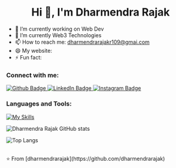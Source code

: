 <h1 align="center">Hi 👋, I'm Dharmendra Rajak </h1>

- 🔭 I’m currently working on Web Dev
- 🌱 I’m currently Web3 Technologies
- 📫 How to reach me: dharmendrarajakr109@gmai.com
- 😄 My website: 
- ⚡ Fun fact: 
  
### Connect with me:
<div id="badges">
  <a href="https://github.com/dharmendrarajak">
    <img src="https://img.shields.io/badge/Github-white?style=for-the-badge&logo=Github&logoColor=black" alt="Github Badge"/>
  </a>
  <a href="https://www.linkedin.com/in/dharmendrarajak/">
    <img src="https://img.shields.io/badge/LinkedIn-blue?style=for-the-badge&logo=LinkedIn&logoColor=white" alt="LinkedIn Badge"/>
  </a>
   <a href="https://www.instagram.com/dharmendra_india_._220">
    <img src="https://img.shields.io/badge/Instagram-purple?style=for-the-badge&logo=instagram&logoColor=white" alt="Instagram Badge"/>
  </a>
</div>

### Languages and Tools:
[![My Skills](https://skillicons.dev/icons?i=c,html,css,javascript,github,git,figma,&perline=5)](https://skillicons.dev)

![Dharmendra Rajak GitHub stats](https://github-readme-stats.vercel.app/api?username=dharmendrarajak&show_icons=true&theme=dark)

![Top Langs](https://github-readme-stats.vercel.app/api/top-langs/?username=dharmendrarajaktheme=dark)


<br>
⭐ From [dharmendrarajak](https://github.com/dharmendrarajak)
